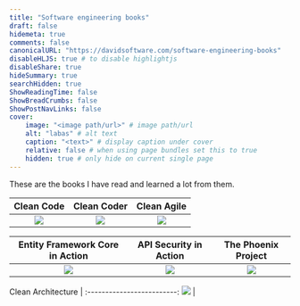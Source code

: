 ```yaml
---
title: "Software engineering books"
draft: false
hidemeta: true
comments: false
canonicalURL: "https://davidsoftware.com/software-engineering-books"
disableHLJS: true # to disable highlightjs
disableShare: true
hideSummary: true
searchHidden: true
ShowReadingTime: false
ShowBreadCrumbs: false
ShowPostNavLinks: false
cover:
    image: "<image path/url>" # image path/url
    alt: "labas" # alt text
    caption: "<text>" # display caption under cover
    relative: false # when using page bundles set this to true
    hidden: true # only hide on current single page
---
```


These are the books I have read and learned a lot from them.

Clean Code |  Clean Coder        | Clean Agile |
:-------------------------:|:------------------------:|:-----------:
![](/books/cleanCode.jpg)  |  ![](/books/cleanCoder.jpg) | ![](/books/cleanAgile.jpg)

Entity Framework Core in Action |  API Security in Action | The Phoenix Project       |
:-------------------------:|:------------------------:|:-----------:
![](/books/efCoreInAction.jpg) | ![](/books/api-security-in-action.jpg) |  ![](/books/phoenixProject.jpg) |

Clean Architecture |
:-------------------------:
![](/books/cleanArchitecture.jpg) |
